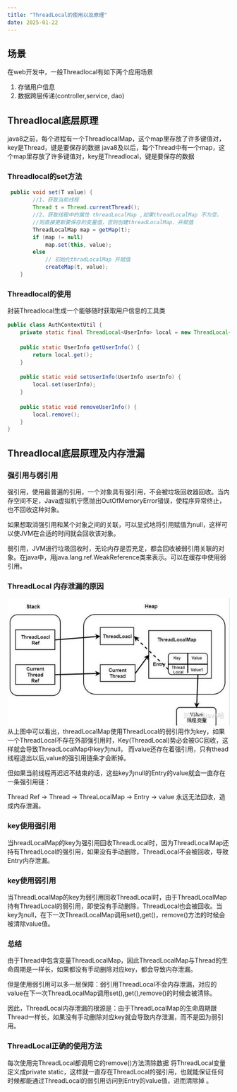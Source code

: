 ```yaml
---
title: "ThreadLocal的使用以及原理"
date: 2025-01-22
---
```


## 场景
在web开发中，一般Threadlocal有如下两个应用场景
1. 存储用户信息
2. 数据跨层传递(controller,service, dao)

## Threadlocal底层原理
java8之前，每个进程有一个ThreadlocalMap，这个map里存放了许多键值对，key是Thread，键是要保存的数据
java8及以后，每个Thread中有一个map，这个map里存放了许多键值对，key是Threadlocal，键是要保存的数据

### Threadlocal的set方法
```java
 public void set(T value) {
        //1、获取当前线程
        Thread t = Thread.currentThread();
        //2、获取线程中的属性 threadLocalMap ,如果threadLocalMap 不为空，
        //则直接更新要保存的变量值，否则创建threadLocalMap，并赋值
        ThreadLocalMap map = getMap(t);
        if (map != null)
            map.set(this, value);
        else
            // 初始化thradLocalMap 并赋值
            createMap(t, value);
    }
```

### Threadlocal的使用
封装Threadlocal生成一个能够随时获取用户信息的工具类
```java
public class AuthContextUtil {
    private static final ThreadLocal<UserInfo> local = new ThreadLocal<>();

    public static UserInfo getUserInfo() {
        return local.get();
    }

    public static void setUserInfo(UserInfo userInfo) {
        local.set(userInfo);
    }

    public static void removeUserInfo() {
        local.remove();
    }
}
```

## Threadlocal底层原理及内存泄漏
### 强引用与弱引用
强引用，使用最普遍的引用，一个对象具有强引用，不会被垃圾回收器回收。当内存空间不足，Java虚拟机宁愿抛出OutOfMemoryError错误，使程序异常终止，也不回收这种对象。

如果想取消强引用和某个对象之间的关联，可以显式地将引用赋值为null，这样可以使JVM在合适的时间就会回收该对象。

弱引用，JVM进行垃圾回收时，无论内存是否充足，都会回收被弱引用关联的对象。在java中，用java.lang.ref.WeakReference类来表示。可以在缓存中使用弱引用。

### ThreadLocal 内存泄漏的原因
![本地路径](img/2025-01-22-spzx04-01.jpg "相对路径演示") <!-- 此路径表示图片和MD文件，处于同一目录 --> <br>
从上图中可以看出，threadLocalMap使用ThreadLocal的弱引用作为key，如果一个ThreadLocal不存在外部强引用时，Key(ThreadLocal)势必会被GC回收，这样就会导致ThreadLocalMap中key为null， 而value还存在着强引用，只有thead线程退出以后,value的强引用链条才会断掉。

但如果当前线程再迟迟不结束的话，这些key为null的Entry的value就会一直存在一条强引用链：

Thread Ref -> Thread -> ThreaLocalMap -> Entry -> value
永远无法回收，造成内存泄漏。

### key使用强引用
当hreadLocalMap的key为强引用回收ThreadLocal时，因为ThreadLocalMap还持有ThreadLocal的强引用，如果没有手动删除，ThreadLocal不会被回收，导致Entry内存泄漏。

### key使用弱引用
当ThreadLocalMap的key为弱引用回收ThreadLocal时，由于ThreadLocalMap持有ThreadLocal的弱引用，即使没有手动删除，ThreadLocal也会被回收。当key为null，在下一次ThreadLocalMap调用set(),get()，remove()方法的时候会被清除value值。

### 总结
由于Thread中包含变量ThreadLocalMap，因此ThreadLocalMap与Thread的生命周期是一样长，如果都没有手动删除对应key，都会导致内存泄漏。

但是使用弱引用可以多一层保障：弱引用ThreadLocal不会内存泄漏，对应的value在下一次ThreadLocalMap调用set(),get(),remove()的时候会被清除。

因此，ThreadLocal内存泄漏的根源是：由于ThreadLocalMap的生命周期跟Thread一样长，如果没有手动删除对应key就会导致内存泄漏，而不是因为弱引用。

### ThreadLocal正确的使用方法
每次使用完ThreadLocal都调用它的remove()方法清除数据
将ThreadLocal变量定义成private static，这样就一直存在ThreadLocal的强引用，也就能保证任何时候都能通过ThreadLocal的弱引用访问到Entry的value值，进而清除掉 。
